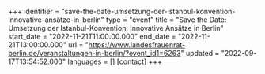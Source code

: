 +++
identifier = "save-the-date-umsetzung-der-istanbul-konvention-innovative-ansätze-in-berlin"
type = "event"
title = "Save the Date: Umsetzung der Istanbul-Konvention: Innovative Ansätze in Berlin"
start_date = "2022-11-21T11:00:00.000"
end_date = "2022-11-21T13:00:00.000"
url = "https://www.landesfrauenrat-berlin.de/veranstaltungen-in-berlin/?event_id1=6263"
updated = "2022-09-17T13:54:52.000"
languages = []
[contact]
+++